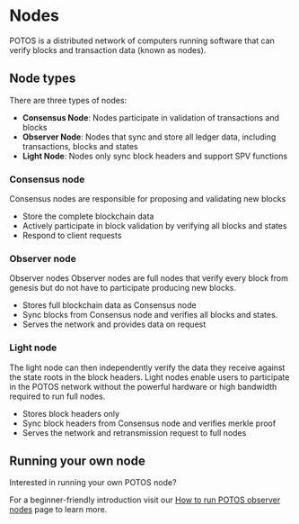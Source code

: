 # Nodes

POTOS is a distributed network of computers running software that can verify blocks and transaction data (known as nodes).

## Node types

There are three types of nodes:

- **Consensus Node**: Nodes participate in validation of transactions and blocks
- **Observer Node**: Nodes that sync and store all ledger data, including transactions, blocks and states
- **Light Node**: Nodes only sync block headers and support SPV functions

### Consensus node

Consensus nodes are responsible for proposing and validating new blocks

- Store the complete blockchain data
- Actively participate in block validation by verifying all blocks and states
- Respond to client requests


### Observer node

Observer nodes 
Observer nodes are full nodes that verify every block from genesis but do not have to participate producing new blocks.

- Stores full blockchain data as Consensus node
- Sync blocks from Consensus node and verifies all blocks and states.
- Serves the network and provides data on request

### Light node

The light node can then independently verify the data they receive against the state roots in the block headers. Light nodes enable users to participate in the POTOS network without the powerful hardware or high bandwidth required to run full nodes.

- Stores block headers only
- Sync block headers from Consensus node and verifies merkle proof
- Serves the network and retransmission request to full nodes

## Running your own node

Interested in running your own POTOS node?

For a beginner-friendly introduction visit our [How to run POTOS observer nodes](../developer/run_observer.md) page to learn more.

